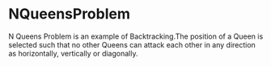 # NQueensProblem

N Queens Problem is an example of Backtracking.The position of a Queen is selected such that no other Queens can attack each other in any direction as horizontally, vertically or diagonally.
